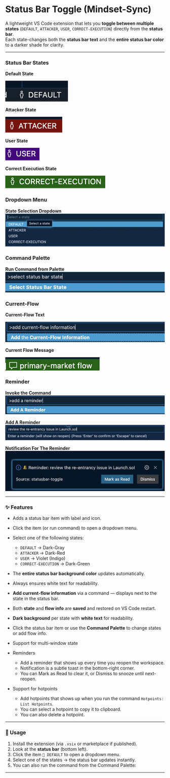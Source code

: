 # Status Bar Toggle (Mindset-Sync)

A lightweight VS Code extension that lets you **toggle between multiple states** (`DEFAULT`, `ATTACKER`, `USER`, `CORRECT-EXECUTION`) directly from the **status bar**.  
Each state-changes both the **status bar text** and the **entire status bar color** to a darker shade for clarity.

---


### Status Bar States

**Default State**

![Default State](images/default.png)

**Attacker State**

![Attacker State](images/attacker.png)

**User State**

![User State](images/user.png)

**Correct Execution State**

![Correct Execution State](images/correct-flow.png)

### Dropdown Menu

**State Selection Dropdown**
![Dropdown Menu](images/dropdown.png)

### Command Palette

**Run Command from Palette**
![Command Palette](images/command.png)

### Current-Flow

**Current-Flow Text**

![Current-Flow Text](images/current-flow-text.png)

**Current Flow Message**

![Current-Flow Message](images/current-flow-message.png)

### Reminder

**Invoke the Command**
![Command for reminder](images/reminder-command.png)

**Add A Reminder**
![Add A Reminder](images/reminder-text.png)

**Notification For The Reminder**
![Notification For The Reminder](images/reminder.png)

---

### ✨ Features

- Adds a status bar item with label and icon.
- Click the item (or run command) to open a dropdown menu.
- Select one of the following states:
  - `DEFAULT` → Dark-Gray
  - `ATTACKER` → Dark-Red
  - `USER` → Violet (Indigo)
  - `CORRECT-EXECUTION` → Dark-Green
- The **entire status bar background color** updates automatically.
- Always ensures white text for readability.
- **Add current-flow information** via a command — displays next to the state in the status bar.
- Both **state** and **flow info** are **saved** and restored on VS Code restart.
- **Dark background** per state with **white text** for readability.
- Click the status bar item or use the **Command Palette** to change states or add flow info.
- Support for multi-window state
- Reminders
  - Add a reminder that shows up every time you reopen the workspace.
  - Notification is a subtle toast in the bottom-right corner.  
  - You can Mark as Read to clear it, or Dismiss to snooze until next-reopen.

- Support for hotpoints
  - Add hotpoints that shows up when you run the command `Hotpoints: List Hotpoints`.
  - You can select a hotpoint to copy it to clipboard.
  - You can also delete a hotpoint.

---

### 🚀 Usage

1. Install the extension (via `.vsix` or marketplace if published).
2. Look at the **status bar** (bottom left).
3. Click the item `👤 DEFAULT` to open a dropdown menu.
4. Select one of the states → the status bar updates instantly.
5. You can also run the command from the Command Palette:

---